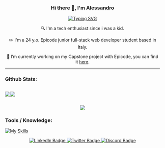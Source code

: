 <h3 align="center"> Hi there 👋, I'm Alessandro </h3>

<p align="center"><a href="https://git.io/typing-svg"><img src="https://readme-typing-svg.demolab.com?font=Fira+Code&size=18&duration=3500&pause=1000&center=true&vCenter=true&width=435&lines=Junior+Full-Stack+Web+Developer;Tech+Enthusiast" alt="Typing SVG" /></a></p>


  <p align="center">🔍 I'm a tech enthusiast since i was a kid.</p>
  <p align="center">✏️ I'm a 24 y.o. Epicode junior full-stack web developer student based in Italy.</p>
  <p align="center">🔭 I’m currently working on my Capstone project with Epicode, you can find it <a href="https://github.com/AleOnta/CapstoneProject-Epicode">here</a>.</p>

---

### Github Stats:

<div align="center" style="display:flex">
  
  ![](http://github-profile-summary-cards.vercel.app/api/cards/stats?username=aleonta&theme=github_dark)

  ![](http://github-profile-summary-cards.vercel.app/api/cards/most-commit-language?username=aleonta&theme=github_dark)

</div>

<div align="center">

  ![](http://github-profile-summary-cards.vercel.app/api/cards/profile-details?username=aleonta&theme=github_dark)
</div>


### Tools / Knowledge:
[![My Skills](https://skillicons.dev/icons?i=html,css,sass,bootstrap,js,ts,react,redux,git,vscode,eclipse,java,spring,hibernate,postgres)](https://skillicons.dev)


<div id="badges" align="center">
  <a href="your-linkedin-URL">
    <img src="https://img.shields.io/badge/LinkedIn-blue?style=for-the-badge&logo=linkedin&logoColor=white" alt="LinkedIn Badge"/>
  </a>
  <a href="your-twitter-URL">
    <img src="https://img.shields.io/badge/Twitter-blue?style=for-the-badge&logo=twitter&logoColor=white" alt="Twitter Badge"/>
  </a>
  <a href="your-youtube-URL">
    <img src="https://img.shields.io/badge/Discord-9cf?style=for-the-badge&logo=discord&logoColor=white" alt="Discord Badge"/>
  </a> 
</div>
